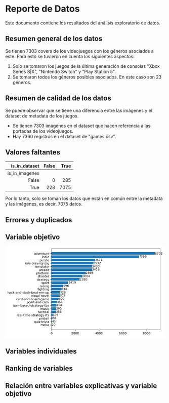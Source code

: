 # Reporte de Datos

Este documento contiene los resultados del análisis exploratorio de datos.

## Resumen general de los datos
Se tienen 7303 covers de los videojuegos con los géneros asociados a este. Para esto se tuvieron en cuenta los siguientes aspectos:
1. Solo se tomaron los juegos de la última generación de consolas "Xbox Series S|X", "Nintendo Switch" y "Play Station 5".
2. Se tomaron todos los géneros posibles asociados. En este caso son 23 géneros. 

## Resumen de calidad de los datos
Se puede observar que se tiene una diferencia entre las imágenes y el dataset de metadata de los juegos. 
* Se tienen 7303 imágenes en el dataset que hacen referencia a las portadas de los videojuegos.
* Hay 7360 registros en el dataset de "games.csv".


## Valores faltantes

|  is_in_dataset 	| False 	| True 	|
|---------------:	|------:	|-----:	|
| is_in_imagenes 	|       	|      	|
|          False 	|     0 	|  285 	|
|           True 	|   228 	| 7075 	|
Por lo tanto, solo se toman los datos que están en común entre la metadata y las imágenes, es decir, 7075 datos. 

## Errores y duplicados


## Variable objetivo
![genres_summary](genres_summary.png)


## Variables individuales


## Ranking de variables


## Relación entre variables explicativas y variable objetivo

